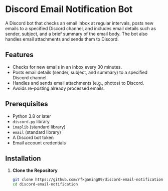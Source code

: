 # Discord Email Notification Bot

A Discord bot that checks an email inbox at regular intervals, posts new emails to a specified Discord channel, and includes email details such as sender, subject, and a brief summary of the email body. The bot also handles email attachments and sends them to Discord.

## Features

- Checks for new emails in an inbox every 30 minutes.
- Posts email details (sender, subject, and summary) to a specified Discord channel.
- Handles and sends email attachments (e.g., photos) to Discord.
- Avoids re-posting already processed emails.

## Prerequisites

- Python 3.8 or later
- `discord.py` library
- `imaplib` (standard library)
- `email` (standard library)
- A Discord bot token
- Email account credentials

## Installation

1. **Clone the Repository**

   ```bash
   git clone https://github.com/rfkgaming89/discord-email-notification.git
   cd discord-email-notification
